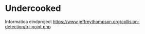 # Undercooked

Informatica eindproject
https://www.jeffreythompson.org/collision-detection/tri-point.php